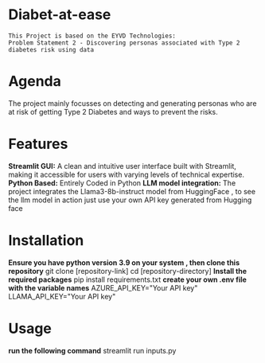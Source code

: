 # Diabet-at-ease
    This Project is based on the EYVD Technologies: 
    Problem Statement 2 - Discovering personas associated with Type 2 diabetes risk using data
# Agenda
  The project mainly focusses on detecting and generating personas who are at risk of getting Type 2 Diabetes
  and ways to prevent the risks.
# Features
  **Streamlit GUI:** A clean and intuitive user interface built with Streamlit, making it accessible for users with varying levels of technical expertise.
  **Python Based:** Entirely Coded in Python
  **LLM model integration:** The project integrates the Llama3-8b-instruct model from HuggingFace , to see the llm model in action just use your own API key generated from Hugging face
# Installation
  **Ensure you have python version 3.9 on your system , then clone this repository**
  git clone [repository-link]
  cd [repository-directory]
  **Install the required packages**
  pip install requirements.txt
  **create your own .env file with the variable names**
  AZURE_API_KEY="Your API key"
  LLAMA_API_KEY="Your API key"
# Usage
  **run the following command**
  streamlit run inputs.py
  
  
  
  
